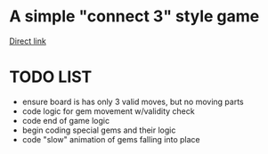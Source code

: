 # A simple "connect 3" style game
[Direct link](https://shaddyjr.github.io/connect3/)

# TODO LIST
- ensure board is has only 3 valid moves, but no moving parts
- code logic for gem movement w/validity check
- code end of game logic
- begin coding special gems and their logic
- code "slow" animation of gems falling into place